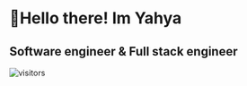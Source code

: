 # 👋Hello there! Im Yahya
## Software engineer & Full stack engineer
![visitors](https://shields.io/badge/dynamic/json?color=green&label=visitors&query=value&url=https%3A%2F%2Fapi.countapi.xyz%2Fhit%2FBananaKlit.Bananaklit-repo%2Fvisits)

<!--
**BananaKlit/Bananaklit** is a ✨ _special_ ✨ repository because its `README.md` (this file) appears on your GitHub profile.

Here are some ideas to get you started:

- 🔭 I’m currently working on ...
- 🌱 I’m currently learning ...
- 👯 I’m looking to collaborate on ...
- 🤔 I’m looking for help with ...
- 💬 Ask me about ...
- 📫 How to reach me: ...
- 😄 Pronouns: ...
- ⚡ Fun fact: ...
-->
